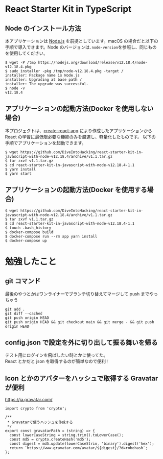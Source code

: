 # React Starter Kit in TypeScript

## Node のインストール方法

本アプリケーションは [Node.js](https://nodejs.org/) を前提としています。macOS の場合だと以下の手順で導入できます。Node のバージョンは`.node-version`を参照し、同じものを使用してください。

    $ wget -P /tmp https://nodejs.org/download/release/v12.18.4/node-v12.18.4.pkg
    $ sudo installer -pkg /tmp/node-v12.18.4.pkg -target /
    installer: Package name is Node.js
    installer: Upgrading at base path /
    installer: The upgrade was successful.
    $ node -v
    v12.18.4

## アプリケーションの起動方法(Docker を使用しない場合)

本プロジェクトは、[create-react-app](https://reactjs.org/docs/create-a-new-react-app.html) により作成したアプリケーションから React の学習に最低限必要な機能のみを厳選し、軽量化したものです。
以下の手順でアプリケーションを起動できます。

    $ wget https://github.com/DiveIntoHacking/react-starter-kit-in-javascript-with-node-v12.18.4/archive/v1.1.tar.gz
    $ tar zxvf v1.1.tar.gz
    $ cd react-starter-kit-in-javascript-with-node-v12.18.4-1.1
    $ yarn install
    $ yarn start

## アプリケーションの起動方法(Docker を使用する場合)

    $ wget https://github.com/DiveIntoHacking/react-starter-kit-in-javascript-with-node-v12.18.4/archive/v1.1.tar.gz
    $ tar zxvf v1.1.tar.gz
    $ cd react-starter-kit-in-javascript-with-node-v12.18.4-1.1
    $ touch .bash_history
    $ docker-compose build
    $ docker-compose run --rm app yarn install
    $ docker-compose up

# 勉強したこと

## git コマンド

最後のやつとかはワンライナーでブランチ切り替えてマージして push までやっちゃう

```
git add .
git diff --cached
git push origin HEAD
git push origin HEAD && git checkout main && git merge - && git push origin HEAD
```

## config.json で設定を外に切り出して振る舞いを帰る

テスト用にログインを飛ばしたい時とかに使ってた。  
React とかだと json を取得するのが簡単なので便利！

## Icon とかのアバターをハッシュで取得する Gravatar が便利

https://ja.gravatar.com/

```
import crypto from 'crypto';

/**
 * Gravatarで使うハッシュを作成する
 */
export const gravatarPath = (string) => {
  const lowerCaseString = string.trim().toLowerCase();
  const md5 = crypto.createHash('md5');
  const digest = md5.update(lowerCaseStrin, 'binary').digest('hex');
  return `https://www.gravatar.com/avatar/${digest}/?d=robohash`;
};
```
